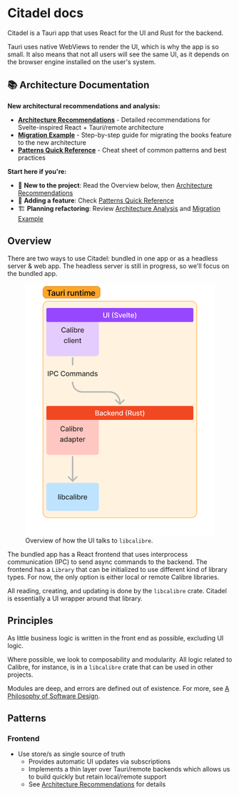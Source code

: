 # Citadel docs

Citadel is a Tauri app that uses React for the UI and Rust for the backend.

Tauri uses native WebViews to render the UI, which is why the app is so small.
It also means that not all users will see the same UI, as it depends on the
browser engine installed on the user's system.

## 📚 Architecture Documentation

**New architectural recommendations and analysis:**

- **[Architecture Recommendations](../ai-docs/ARCHITECTURE_RECOMMENDATIONS.md)** - Detailed recommendations for Svelte-inspired React + Tauri/remote architecture
- **[Migration Example](../ai-docs/MIGRATION_EXAMPLE.md)** - Step-by-step guide for migrating the books feature to the new architecture
- **[Patterns Quick Reference](../ai-docs/PATTERNS_QUICK_REFERENCE.md)** - Cheat sheet of common patterns and best practices

**Start here if you're:**
- 🚀 **New to the project**: Read the Overview below, then [Architecture Recommendations](../ai-docs/ARCHITECTURE_RECOMMENDATIONS.md)
- 🔧 **Adding a feature**: Check [Patterns Quick Reference](../ai-docs/PATTERNS_QUICK_REFERENCE.md)
- 🏗️ **Planning refactoring**: Review [Architecture Analysis](../ai-docs/ARCHITECTURE_ANALYSIS.md) and [Migration Example](./MIGRATION_EXAMPLE.md)

## Overview

There are two ways to use Citadel: bundled in one app or as a headless server & web app.
The headless server is still in progress, so we'll focus on the bundled app.

<figure>
  <img src="./assets/images/arch-overview.png" alt="Diagram showing that the UI has a Calibre client that uses IPC to talk to the backend's calibre adapter, which calls out to libcalibre. Space is left open to demonstrate that other clients and adapters are possible." /
  <figcaption>Overview of how the UI talks to <code>libcalibre</code>.</figcaption>
</figure>

The bundled app has a React frontend that uses interprocess communication (IPC) to send async commands to the backend.
The frontend has a `Library` that can be initialized to use different kind of library types.
For now, the only option is either local or remote Calibre libraries.

All reading, creating, and updating is done by the `libcalibre` crate.
Citadel is essentially a UI wrapper around that library.

## Principles

As little business logic is written in the front end as possible, excluding UI logic.

Where possible, we look to composability and modularity.
All logic related to Calibre, for instance, is in a `libcalibre` crate that can be used in other projects.

Modules are deep, and errors are defined out of existence. For more, see
[A Philosophy of Software Design](https://openlibrary.org/books/OL28736729M/A_Philosophy_of_Software_Design).

## Patterns

### Frontend

- Use store/s as single source of truth
  - Provides automatic UI updates via subscriptions
  - Implements a thin layer over Tauri/remote backends which allows us to build
  quickly but retain local/remote support
  - See [Architecture Recommendations](../ai-docs/ARCHITECTURE_RECOMMENDATIONS.md) for details
